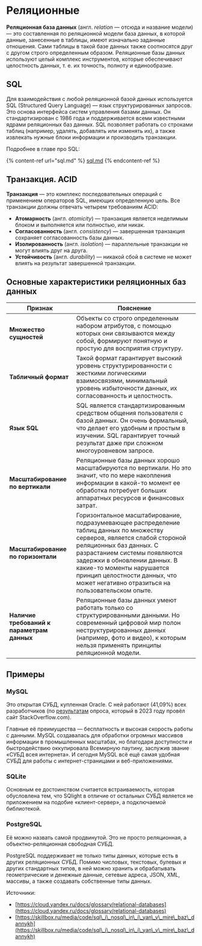 # Реляционные

**Реляционная база данных** (англ. _relation_ — отсюда и название модели) — это составленная по реляционной модели база данных, в которой данные, занесенные в таблицы, имеют изначально заданные отношения. Сами таблицы в такой базе данных также соотносятся друг с другом строго определенным образом. Реляционные базы данных используют целый комплекс инструментов, которые обеспечивают целостность данных, т. е. их точность, полноту и единообразие.

## SQL

Для взаимодействия с любой реляционной базой данных используется SQL (Structured Query Language) — язык структурированных запросов. Это основа интерфейса систем управления базами данных. Он стандартизирован с 1986 года и поддерживается всеми известными ядрами реляционных баз данных. SQL позволяет работать со строками таблиц (например, удалять, добавлять или изменять их), а также извлекать нужные блоки информации и производить транзакции.

Подробнее в главе про SQL:

{% content-ref url="sql.md" %}
[sql.md](sql.md)
{% endcontent-ref %}

## **Транзакция. ACID**

**Транзакция** — это комплекс последовательных операций с применением операторов SQL, имеющих определенную цель. Все транзакции должны отвечать четырем требованиям ACID:

* **Атомарность** (англ. _atomicity_) — транзакция является неделимым блоком и выполняется или полностью, или никак.
* **Согласованность** (англ. _consistency_) — завершенная транзакция сохраняет согласованность базы данных.
* **Изолированность** (англ. _isolation_) — параллельные транзакции не могут влиять друг на друга.
* **Устойчивость** (англ. _durability_) — никакой сбой в системе не может влиять на результат завершенной транзакции.

## Основные характеристики реляционных баз данных <a href="#parameters" id="parameters"></a>

| Признак                                    | Пояснение                                                                                                                                                                                                                                                                                                                               |
| ------------------------------------------ | --------------------------------------------------------------------------------------------------------------------------------------------------------------------------------------------------------------------------------------------------------------------------------------------------------------------------------------- |
| **Множество сущностей**                    | Объекты со строго определенным набором атрибутов, с помощью которых они связываются между собой, формируют понятную и простую для восприятия структуру.                                                                                                                                                                                 |
| **Табличный формат**                       | Такой формат гарантирует высокий уровень структурированности с жесткими логическими взаимосвязями, минимальный уровень избыточности данных, их согласованность и целостность.                                                                                                                                                           |
| **Язык SQL**                               | SQL является стандартизированным средством общения пользователя с базой данных. Он очень формальный, что делает его удобным и простым в изучении. SQL гарантирует точный результат даже при сложном многоуровневом запросе.                                                                                                             |
| **Масштабирование по вертикали**           | Реляционные базы данных хорошо масштабируются по вертикали. Но это значит, что по мере накопления информации в какой-то момент ее обработка потребует больших аппаратных ресурсов и финансовых затрат.                                                                                                                                  |
| **Масштабирование по горизонтали**         | Горизонтальное масштабирование, подразумевающее распределение таблиц данных по множеству серверов, является слабой стороной реляционных баз данных. С разрастанием системы появляются задержки в обновлении данных. В какие-то моменты нарушается принцип целостности данных, что может негативно отразиться на пользовательском опыте. |
| **Наличие требований к параметрам данных** | Реляционные базы данных умеют работать только со структурированными данными. Но современный цифровой мир полон неструктурированных данных (например, фото и видео), к которым нельзя применять принципы реляционной модели.                                                                                                             |

## Примеры

### MySQL

Это открытая СУБД, купленная Oracle. С ней работают (41,09%) всех разработчиков (по [результатам](https://survey.stackoverflow.co/2023/#section-most-popular-technologies-databases) опроса, который в 2023 году провёл сайт StackOverflow.com).

Главные её преимущества — бесплатность и высокая скорость работы с данными. MySQL создавалась для обработки огромных массивов информации в промышленных масштабах, но благодаря доступности и быстродействию оккупировала Всемирную паутину, заслужив звание «СУБД всея интернета». И сегодня MySQL всё ещё самая удобная СУБД для работы с интернет-страницами и веб-приложениями.

### SQLite

Основным ее достоинством считается встраиваемость, которая обусловлена тем, что SQlight в отличие от остальных СУБД является не приложением на подобие «клиент-сервер», а подключаемой библиотекой.

### PostgreSQL

Её можно назвать самой продвинутой. Это не просто реляционная, а объектно-реляционная свободная СУБД.

PostgreSQL поддерживает не только типы данных, которые есть в других реляционных СУБД. Помимо числовых, текстовых, булевых и других стандартных типов, в ней можно хранить и обрабатывать геометрические и денежные данные, сетевые адреса, JSON, XML, массивы, а также создавать собственные типы данных.







Источники:

* [https://cloud.yandex.ru/docs/glossary/relational-databases](https://cloud.yandex.ru/docs/glossary/relational-databases)
* [https://skillbox.ru/media/code/sql\_i\_nosql\_in\_i\_yan\_v\_mire\_baz\_dannykh](https://skillbox.ru/media/code/sql\_i\_nosql\_in\_i\_yan\_v\_mire\_baz\_dannykh)
